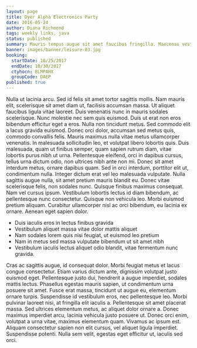 ```yaml
---
layout: page
title: Dyer Alpha Electronics Party
date: 2016-05-24
author: Diana Richmond
tags: weekly links, java
status: published
summary: Mauris tempus augue sit amet faucibus fringilla. Maecenas vestibulum.
banner: images/banner/leisure-03.jpg
booking:
  startDate: 10/25/2017
  endDate: 10/30/2017
  ctyhocn: BLMPAHX
  groupCode: DAEP
published: true
---
```

Nulla ut lacinia arcu. Sed id felis sit amet tortor sagittis mollis. Nam mauris elit, scelerisque sit amet diam ut, facilisis accumsan massa. Ut aliquet faucibus ligula vitae laoreet. Duis venenatis nunc in mauris sodales scelerisque. Nunc molestie nec sem quis euismod. Duis ut erat non eros bibendum efficitur eget a eros. Nulla non tincidunt metus. Sed commodo elit a lacus gravida euismod. Donec orci dolor, accumsan sed metus quis, commodo convallis felis. Mauris maximus nulla vitae metus ullamcorper venenatis. In malesuada sollicitudin leo, et volutpat libero lobortis quis. Duis malesuada, quam ut finibus semper, quam sapien rutrum diam, vitae lobortis purus nibh ut urna. Pellentesque eleifend, orci in dapibus cursus, tellus urna dictum odio, non ultrices nibh ante non mi. Donec sit amet interdum metus, ornare dapibus quam.
Sed in orci interdum, porttitor elit ut, condimentum nulla. Integer dictum erat vel leo malesuada vulputate. Nulla sagittis augue nulla, sit amet pretium mauris blandit eu. Donec vitae scelerisque felis, non sodales nunc. Quisque finibus maximus consequat. Nam vel cursus ipsum. Vestibulum lobortis lectus id diam bibendum, ac pellentesque nunc consectetur. Quisque non vehicula leo. Morbi euismod pretium aliquam. Curabitur ullamcorper nisl ac orci bibendum, eu lacinia ex ornare. Aenean eget sapien dolor.

* Duis iaculis eros in lectus finibus gravida
* Vestibulum aliquet massa vitae dolor mattis aliquet
* Nam sodales lorem quis nisi feugiat, ut euismod leo pretium
* Nam in metus sed massa vulputate bibendum ut sit amet nibh
* Vestibulum iaculis lectus aliquet odio blandit, vitae fermentum nunc gravida.

Cras ac sagittis augue, id consequat dolor. Morbi feugiat metus et lacus congue consectetur. Etiam varius dictum ante, dignissim volutpat justo euismod eget. Pellentesque justo dui, hendrerit a augue imperdiet, sodales mattis lectus. Phasellus egestas mauris sapien, ut condimentum urna posuere sit amet. Fusce erat massa, tincidunt ut augue eu, elementum ornare turpis. Suspendisse id vestibulum eros, nec pellentesque leo. Morbi pulvinar laoreet nisi, at fringilla elit iaculis a. Pellentesque sit amet placerat massa. Sed ultrices elementum metus, ac aliquet dolor ornare a. Donec maximus imperdiet arcu, lacinia vehicula justo posuere ut. Donec orci enim, volutpat a urna vitae, maximus elementum quam. Vivamus ac ipsum est. Aliquam consectetur sapien non elit cursus, vel aliquet ligula imperdiet. Suspendisse potenti. Nulla sem velit, egestas eget efficitur ut, iaculis sed orci.
